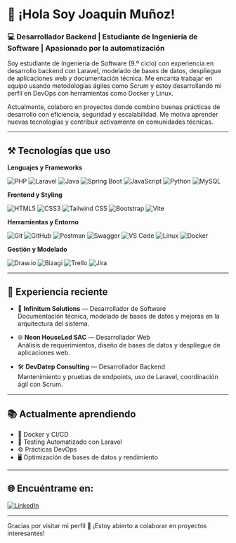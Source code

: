 # 👋 ¡Hola Soy Joaquin Muñoz!

### 💻 Desarrollador Backend | Estudiante de Ingeniería de Software | Apasionado por la automatización

Soy estudiante de Ingeniería de Software (9.º ciclo) con experiencia en desarrollo backend con Laravel, modelado de bases de datos, despliegue de aplicaciones web y documentación técnica. Me encanta trabajar en equipo usando metodologías ágiles como Scrum y estoy desarrollando mi perfil en DevOps con herramientas como Docker y Linux.

Actualmente, colaboro en proyectos donde combino buenas prácticas de desarrollo con eficiencia, seguridad y escalabilidad. Me motiva aprender nuevas tecnologías y contribuir activamente en comunidades técnicas.

---

## ⚒️ Tecnologías que uso

**Lenguajes y Frameworks**

![PHP](https://img.shields.io/badge/PHP-777BB4?style=flat-square&logo=php&logoColor=white)
![Laravel](https://img.shields.io/badge/Laravel-F55247?style=flat-square&logo=laravel&logoColor=white)
![Java](https://img.shields.io/badge/Java-007396?style=flat-square&logo=java&logoColor=white)
![Spring Boot](https://img.shields.io/badge/Spring%20Boot-6DB33F?style=flat-square&logo=spring-boot&logoColor=white)
![JavaScript](https://img.shields.io/badge/JavaScript-F7DF1E?style=flat-square&logo=javascript&logoColor=black)
![Python](https://img.shields.io/badge/Python-3776AB?style=flat-square&logo=python&logoColor=white)
![MySQL](https://img.shields.io/badge/MySQL-4479A1?style=flat-square&logo=mysql&logoColor=white)

**Frontend y Styling**

![HTML5](https://img.shields.io/badge/HTML5-E34F26?style=flat-square&logo=html5&logoColor=white)
![CSS3](https://img.shields.io/badge/CSS3-1572B6?style=flat-square&logo=css3&logoColor=white)
![Tailwind CSS](https://img.shields.io/badge/Tailwind_CSS-38B2AC?style=flat-square&logo=tailwind-css&logoColor=white)
![Bootstrap](https://img.shields.io/badge/Bootstrap-7952B3?style=flat-square&logo=bootstrap&logoColor=white)
![Vite](https://img.shields.io/badge/Vite-646CFF?style=flat-square&logo=vite&logoColor=white)

**Herramientas y Entorno**

![Git](https://img.shields.io/badge/Git-F05032?style=flat-square&logo=git&logoColor=white)
![GitHub](https://img.shields.io/badge/GitHub-181717?style=flat-square&logo=github&logoColor=white)
![Postman](https://img.shields.io/badge/Postman-F76831?style=flat-square&logo=postman&logoColor=white)
![Swagger](https://img.shields.io/badge/Swagger-85EA2D?style=flat-square&logo=swagger&logoColor=black)
![VS Code](https://img.shields.io/badge/VS%20Code-007ACC?style=flat-square&logo=visual-studio-code&logoColor=white)
![Linux](https://img.shields.io/badge/Linux-FCC624?style=flat-square&logo=linux&logoColor=black)
![Docker](https://img.shields.io/badge/Docker-2496ED?style=flat-square&logo=docker&logoColor=white)

**Gestión y Modelado**

![Draw.io](https://img.shields.io/badge/Draw.io-FF9900?style=flat-square&logo=diagrams.net&logoColor=white)
![Bizagi](https://img.shields.io/badge/Bizagi-1D3557?style=flat-square)
![Trello](https://img.shields.io/badge/Trello-0079BF?style=flat-square&logo=trello&logoColor=white)
![Jira](https://img.shields.io/badge/Jira-0052CC?style=flat-square&logo=jira&logoColor=white)

---

## 🚀 Experiencia reciente

- 🔧 **Infinitum Solutions** — Desarrollador de Software  
  Documentación técnica, modelado de bases de datos y mejoras en la arquitectura del sistema.

- 🌐 **Neon HouseLed SAC** — Desarrollador Web  
  Análisis de requerimientos, diseño de bases de datos y despliegue de aplicaciones web.

- 🛠 **DevDatep Consulting** — Desarrollador Backend  
  Mantenimiento y pruebas de endpoints, uso de Laravel, coordinación ágil con Scrum.

---

## 📚 Actualmente aprendiendo

- 🐳 Docker y CI/CD
- 🧪 Testing Automatizado con Laravel
- ⚙️ Prácticas DevOps
- 🖥️ Optimización de bases de datos y rendimiento

---

## 🌐 Encuéntrame en:

[![LinkedIn](https://img.shields.io/badge/LinkedIn-blue?style=flat-square&logo=linkedin&logoColor=white)](https://linkedin.com/in/joaquin-ml)  

---

Gracias por visitar mi perfil 🙌 ¡Estoy abierto a colaborar en proyectos interesantes!
